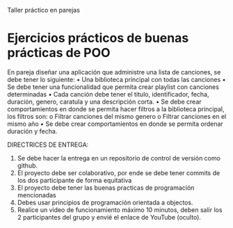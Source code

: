 Taller práctico en parejas 
# Ejercicios prácticos de buenas prácticas de POO
En pareja diseñar una aplicación que administre una lista de canciones, se debe tener lo siguiente:
•	Una biblioteca principal con todas las canciones 
•	Se debe tener una funcionalidad que permita crear playlist con canciones determinadas 
•	Cada canción debe tener el titulo, identificador, fecha, duración, genero, caratula y una descripción corta.
•	Se debe crear comportamientos en donde se permita hacer filtros a la biblioteca principal, los filtros son:
o	Filtrar canciones del mismo genero
o	Filtrar canciones en el mismo año
•	Se debe crear comportamientos en donde se permita ordenar duración y fecha.

DIRECTRICES DE ENTREGA:
1.	Se debe hacer la entrega en un repositorio de control de versión como github.
2.	El proyecto debe ser colaborativo, por ende se debe tener commits de los dos participante de forma equitativa 
3.	El proyecto debe tener las buenas practicas de programación mencionadas
4.	Debes usar principios de programación orientada a objectos.
5.	Realice un video de funcionamiento máximo 10 minutos, deben salir los 2 participantes del  grupo y envié el enlace de YouTube (oculto).
